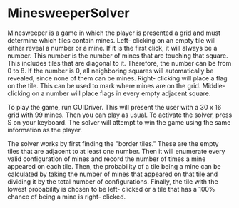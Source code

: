 # MinesweeperSolver
Minesweeper is a game in which the player is presented a grid and must determine which tiles contain mines. Left- clicking on an empty tile will
either reveal a number or a mine. If it is the first click, it will always be a number. This number is the number of mines that are touching that square. This
includes tiles that are diagonal to it. Therefore, the number can be from 0 to 8. If the number is 0, all neighboring squares will automatically be revealed, since
none of them can be mines. Right- clicking will place a flag on the tile. This can be used to mark where mines are on the grid. Middle- clicking on a number 
will place flags in every empty adjacent square. 

To play the game, run GUIDriver. This will present the user with a 30 x 16 grid with 99 mines. Then you can play as usual. To activate the solver, press S on your keyboard.
The solver will attempt to win the game using the same information as the player.

The solver works by first finding the "border tiles." These are the empty tiles that are adjacent to at least one number. Then it will enumerate every valid
configuration of mines and record the number of times a mine appeared on each tile. Then, the probability of a tile being a mine can be calculated by taking the
number of mines that appeared on that tile and dividing it by the total number of configurations. Finally, the tile with the lowest probability is chosen to be 
left- clicked or a tile that has a 100% chance of being a mine is right- clicked.


